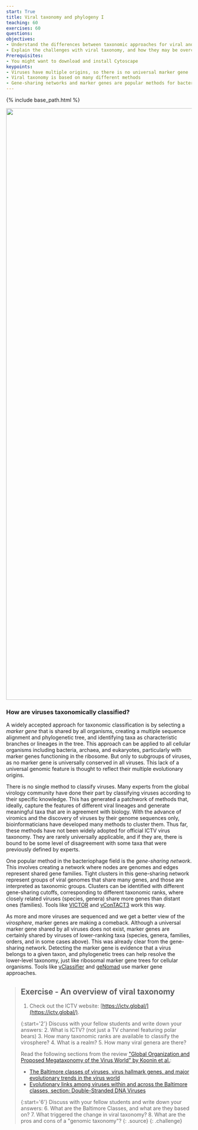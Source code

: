 ```yaml
---
start: True
title: Viral taxonomy and phylogeny I
teaching: 60
exercises: 60
questions: 
objectives:
- Understand the differences between taxonomic approaches for viral and cellular organisms
- Explain the challenges with viral taxonomy, and how they may be overcome
Prerequisites:
- You might want to download and install Cytoscape 
keypoints:
- Viruses have multiple origins, so there is no universal marker gene
- Viral taxonomy is based on many different methods
- Gene-sharing networks and marker genes are popular methods for bacteriophage taxonomy
---
```


{% include base_path.html %}
<p align="center">
    <a href="{{ site.carpentries_site }}"><img src="{{ relative_root_path }}/assets/img/logo_day6.png" alt="Viromics workflow" width="1600" /></a>
</p>

### How are viruses taxonomically classified?

A widely accepted approach for taxonomic classification is by selecting a _marker gene_ that is shared by all organisms, creating a multiple sequence alignment and phylogenetic tree, and identifying taxa as characteristic branches or lineages in the tree. This approach can be applied to all cellular organisms including bacteria, archaea, and eukaryotes, particularly with marker genes functioning in the ribosome. But only to subgroups of viruses, as no marker gene is universally conserved in all viruses. This lack of a universal genomic feature is thought to reflect their multiple evolutionary origins.

There is no single method to classify viruses. Many experts from the global virology community have done their part by classifying viruses according to their specific knowledge. This has generated a patchwork of methods that, ideally, capture the features of different viral lineages and generate meaningful taxa that are in agreement with biology. With the advance of viromics and the discovery of viruses by their genome sequences only, bioinformaticians have developed many methods to cluster them. Thus far, these methods have not been widely adopted for official ICTV virus taxonomy. They are rarely universally applicable, and if they are, there is bound to be some level of disagreement with some taxa that were previously defined by experts.

One popular method in the bacteriophage field is the _gene-sharing network_. This involves creating a network where nodes are genomes and edges represent shared gene families. Tight clusters in this gene-sharing network represent groups of viral genomes that share many genes, and those are interpreted as taxonomic groups. Clusters can be identified with different gene-sharing cutoffs, corresponding to different taxonomic ranks, where closely related viruses (species, genera) share more genes than distant ones (families). Tools like [VICTOR](https://academic.oup.com/bioinformatics/article/33/21/3396/3933260?login=true) and [vConTACT3](https://bitbucket.org/MAVERICLab/vcontact3/src/master/) work this way.

As more and more viruses are sequenced and we get a better view of the _virosphere_, marker genes are making a comeback. Although a universal marker gene shared by all viruses does not exist, marker genes are certainly shared by viruses of lower-ranking taxa (species, genera, families, orders, and in some cases above). This was already clear from the gene-sharing network. Detecting the marker gene is evidence that a virus belongs to a given taxon, and phylogenetic trees can help resolve the lower-level taxonomy, just like ribosomal marker gene trees for cellular organisms. Tools like [vClassifier](https://www.biorxiv.org/content/10.1101/2024.05.28.596318v1.full) and [geNomad](https://portal.nersc.gov/genomad/pipeline.html) use marker gene approaches.

> ## Exercise - An overview of viral taxonomy
> 1. Check out the ICTV website: [https://ictv.global/](https://ictv.global/).
>
> {:start='2'}
> Discuss with your fellow students and write down your answers:
> 2. What is ICTV? (not just a TV channel featuring polar bears)
> 3. How many taxonomic ranks are available to classify the virosphere?
> 4. What is a realm?
> 5. How many viral genera are there?
> 
> Read the following sections from the review ["Global Organization and Proposed Megataxonomy of the Virus World" by Koonin et al.](https://www.ncbi.nlm.nih.gov/pmc/articles/PMC7062200/):
> - [The Baltimore classes of viruses, virus hallmark genes, and major evolutionary trends in the virus world](https://www.ncbi.nlm.nih.gov/pmc/articles/PMC7062200/#s3title)
> - [Evolutionary links among viruses within and across the Baltimore classes, section: Double-Stranded DNA Viruses](https://www.ncbi.nlm.nih.gov/pmc/articles/PMC7062200/#s4title:~:text=of%20different%20VHGs.-,Double%2DStranded%20DNA%20Viruses,-The%20dsDNA%20viruses)
>
> {:start='6'}
> Discuss with your fellow students and write down your answers:
> 6. What are the Baltimore Classes, and what are they based on?
> 7. What triggered the change in viral taxonomy?
> 8. What are the pros and cons of a "genomic taxonomy"?
> {: .source}
{: .challenge}
